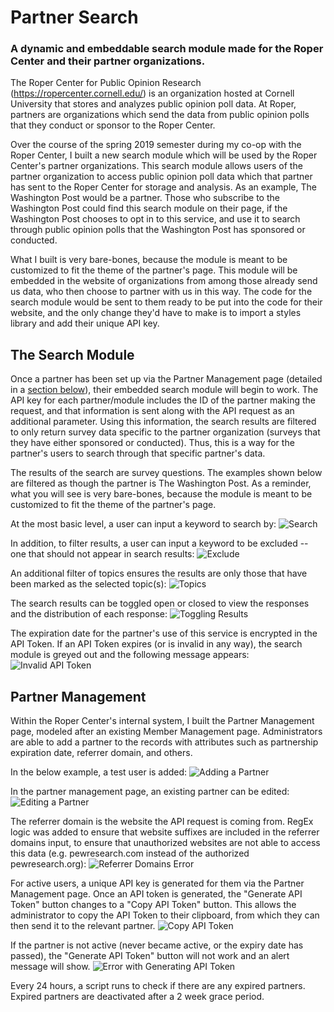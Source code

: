 # Partner Search
### A dynamic and embeddable search module made for the Roper Center and their partner organizations. 

  The Roper Center for Public Opinion Research (https://ropercenter.cornell.edu/) is an organization hosted at Cornell University that stores and analyzes public opinion poll data. At Roper, partners are organizations which send the data from public opinion polls that they conduct or sponsor to the Roper Center. 

  Over the course of the spring 2019 semester during my co-op with the Roper Center, I built a new search module which will be used by the Roper Center's partner organizations. This search module allows users of the partner organization to access public opinion poll data which that partner has sent to the Roper Center for storage and analysis. As an example, The Washington Post would be a partner. Those who subscribe to the Washington Post could find this search module on their page, if the Washington Post chooses to opt in to this service, and use it to search through public opinion polls that the Washington Post has sponsored or conducted. 

  What I built is very bare-bones, because the module is meant to be customized to fit the theme of the partner's page. This module will be embedded in the website of organizations from among those already send us data, who then choose to partner with us in this way. The code for the search module would be sent to them ready to be put into the code for their website, and the only change they'd have to make is to import a styles library and add their unique API key. 

## The Search Module
  Once a partner has been set up via the Partner Management page (detailed in a [section below](#partner-management)), their embedded search module will begin to work. The API key for each partner/module includes the ID of the partner making the request, and that information is sent along with the API request as an additional parameter. Using this information, the search results are filtered to only return survey data specific to the partner organization (surveys that they have either sponsored or conducted). Thus, this is a way for the partner's users to search through that specific partner's data. 

  The results of the search are survey questions. The examples shown below are filtered as though the partner is The Washington Post. As a reminder, what you will see is very bare-bones, because the module is meant to be customized to fit the theme of the partner's page.

At the most basic level, a user can input a keyword to search by:
![Search](img/searchPage/Search.gif)

In addition, to filter results, a user can input a keyword to be excluded -- one that should not appear in search results:
![Exclude](img/searchPage/Exclude.gif)

An additional filter of topics ensures the results are only those that have been marked as the selected topic(s):
![Topics](img/searchPage/Topics.gif)

The search results can be toggled open or closed to view the responses and the distribution of each response:
![Toggling Results](img/searchPage/TogglingResults.gif)

The expiration date for the partner's use of this service is encrypted in the API Token. If an API Token expires (or is invalid in any way), the search module is greyed out and the following message appears:
![Invalid API Token](img/searchPage/invalidAPIToken.PNG)

## Partner Management
Within the Roper Center's internal system, I built the Partner Management page, modeled after an existing Member Management page. Administrators are able to add a partner to the records with attributes such as partnership expiration date, referrer domain, and others. 

In the below example, a test user is added:
![Adding a Partner](img/partnerManagement/AddingAPartner.gif)

In the partner management page, an existing partner can be edited:
![Editing a Partner](img/partnerManagement/EditPartner.gif)

The referrer domain is the website the API request is coming from. RegEx logic was added to ensure that website suffixes are included in the referrer domains input, to ensure that unauthorized websites are not able to access this data (e.g. pewresearch.com instead of the authorized pewresearch.org): 
![Referrer Domains Error](img/partnerManagement/ReferrerDomainsError.gif)

For active users, a unique API key is generated for them via the Partner Management page. Once an API token is generated, the "Generate API Token" button changes to a "Copy API Token" button. This allows the administrator to copy the API Token to their clipboard, from which they can then send it to the relevant partner. 
![Copy API Token](img/partnerManagement/CopyAPIToken.gif)

If the partner is not active (never became active, or the expiry date has passed), the "Generate API Token" button will not work and an alert message will show. 
![Error with Generating API Token](img/partnerManagement/GenerateAPITokenError.gif)

Every 24 hours, a script runs to check if there are any expired partners. Expired partners are deactivated after a 2 week grace period. 
